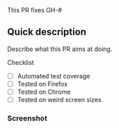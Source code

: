 This PR fixes GH-#

## Quick description

Describe what this PR aims at doing.

Checklist

- [ ] Automated test coverage
- [ ] Tested on Firefox
- [ ] Tested on Chrome
- [ ] Tested on weird screen sizes

### Screenshot

<!-- ![GitHub Logo](/images/logo.png) -->
